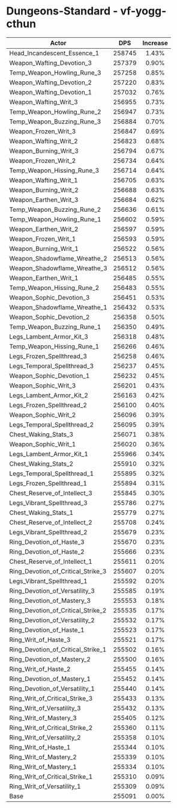 # Dungeons-Standard - vf-yogg-cthun
| Actor | DPS | Increase |
|---|:---:|:---:|
|Head_Incandescent_Essence_1|258745|1.43%|
|Weapon_Wafting_Devotion_3|257379|0.90%|
|Temp_Weapon_Howling_Rune_3|257258|0.85%|
|Weapon_Wafting_Devotion_2|257220|0.83%|
|Weapon_Wafting_Devotion_1|257032|0.76%|
|Weapon_Wafting_Writ_3|256955|0.73%|
|Temp_Weapon_Howling_Rune_2|256947|0.73%|
|Temp_Weapon_Buzzing_Rune_3|256884|0.70%|
|Weapon_Frozen_Writ_3|256847|0.69%|
|Weapon_Wafting_Writ_2|256823|0.68%|
|Weapon_Burning_Writ_3|256794|0.67%|
|Weapon_Frozen_Writ_2|256734|0.64%|
|Temp_Weapon_Hissing_Rune_3|256714|0.64%|
|Weapon_Wafting_Writ_1|256705|0.63%|
|Weapon_Burning_Writ_2|256688|0.63%|
|Weapon_Earthen_Writ_3|256684|0.62%|
|Temp_Weapon_Buzzing_Rune_2|256636|0.61%|
|Temp_Weapon_Howling_Rune_1|256602|0.59%|
|Weapon_Earthen_Writ_2|256597|0.59%|
|Weapon_Frozen_Writ_1|256593|0.59%|
|Weapon_Burning_Writ_1|256522|0.56%|
|Weapon_Shadowflame_Wreathe_2|256513|0.56%|
|Weapon_Shadowflame_Wreathe_3|256512|0.56%|
|Weapon_Earthen_Writ_1|256485|0.55%|
|Temp_Weapon_Hissing_Rune_2|256483|0.55%|
|Weapon_Sophic_Devotion_3|256451|0.53%|
|Weapon_Shadowflame_Wreathe_1|256432|0.53%|
|Weapon_Sophic_Devotion_2|256358|0.50%|
|Temp_Weapon_Buzzing_Rune_1|256350|0.49%|
|Legs_Lambent_Armor_Kit_3|256318|0.48%|
|Temp_Weapon_Hissing_Rune_1|256266|0.46%|
|Legs_Frozen_Spellthread_3|256258|0.46%|
|Legs_Temporal_Spellthread_3|256237|0.45%|
|Weapon_Sophic_Devotion_1|256232|0.45%|
|Weapon_Sophic_Writ_3|256201|0.43%|
|Legs_Lambent_Armor_Kit_2|256163|0.42%|
|Legs_Frozen_Spellthread_2|256100|0.40%|
|Weapon_Sophic_Writ_2|256096|0.39%|
|Legs_Temporal_Spellthread_2|256095|0.39%|
|Chest_Waking_Stats_3|256071|0.38%|
|Weapon_Sophic_Writ_1|256020|0.36%|
|Legs_Lambent_Armor_Kit_1|255966|0.34%|
|Chest_Waking_Stats_2|255910|0.32%|
|Legs_Temporal_Spellthread_1|255895|0.32%|
|Legs_Frozen_Spellthread_1|255894|0.31%|
|Chest_Reserve_of_Intellect_3|255845|0.30%|
|Legs_Vibrant_Spellthread_3|255786|0.27%|
|Chest_Waking_Stats_1|255779|0.27%|
|Chest_Reserve_of_Intellect_2|255708|0.24%|
|Legs_Vibrant_Spellthread_2|255679|0.23%|
|Ring_Devotion_of_Haste_3|255670|0.23%|
|Ring_Devotion_of_Haste_2|255666|0.23%|
|Chest_Reserve_of_Intellect_1|255611|0.20%|
|Ring_Devotion_of_Critical_Strike_3|255607|0.20%|
|Legs_Vibrant_Spellthread_1|255592|0.20%|
|Ring_Devotion_of_Versatility_3|255585|0.19%|
|Ring_Devotion_of_Mastery_3|255553|0.18%|
|Ring_Devotion_of_Critical_Strike_2|255535|0.17%|
|Ring_Devotion_of_Versatility_2|255532|0.17%|
|Ring_Devotion_of_Haste_1|255523|0.17%|
|Ring_Writ_of_Haste_3|255521|0.17%|
|Ring_Devotion_of_Critical_Strike_1|255502|0.16%|
|Ring_Devotion_of_Mastery_2|255500|0.16%|
|Ring_Writ_of_Haste_2|255455|0.14%|
|Ring_Devotion_of_Mastery_1|255452|0.14%|
|Ring_Devotion_of_Versatility_1|255440|0.14%|
|Ring_Writ_of_Critical_Strike_3|255433|0.13%|
|Ring_Writ_of_Versatility_3|255432|0.13%|
|Ring_Writ_of_Mastery_3|255405|0.12%|
|Ring_Writ_of_Critical_Strike_2|255360|0.11%|
|Ring_Writ_of_Versatility_2|255358|0.10%|
|Ring_Writ_of_Haste_1|255344|0.10%|
|Ring_Writ_of_Mastery_2|255339|0.10%|
|Ring_Writ_of_Mastery_1|255334|0.10%|
|Ring_Writ_of_Critical_Strike_1|255310|0.09%|
|Ring_Writ_of_Versatility_1|255309|0.09%|
|Base|255091|0.00%|
